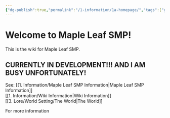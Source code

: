 ```yaml
---
{"dg-publish":true,"permalink":"/1-information/1a-homepage/","tags":["gardenEntry"],"created":"2024-11-25T20:42:32.423-05:00"}
---
```


# Welcome to Maple Leaf SMP!
This is the wiki for Maple Leaf SMP.

## CURRENTLY IN DEVELOPMENT!!! AND I AM BUSY UNFORTUNATELY! 

See:
[[1. Information/Maple Leaf SMP Information\|Maple Leaf SMP Information]]  
[[1. Information/Wiki Information\|Wiki Information]]  
[[3. Lore/World Setting/The World\|The World]]

For more information